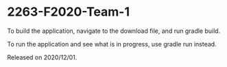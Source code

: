 # 2263-F2020-Team-1

To build the application, navigate to the download file, and run gradle build.

To run the application and see what is in progress, use gradle run instead.

Released on 2020/12/01.
